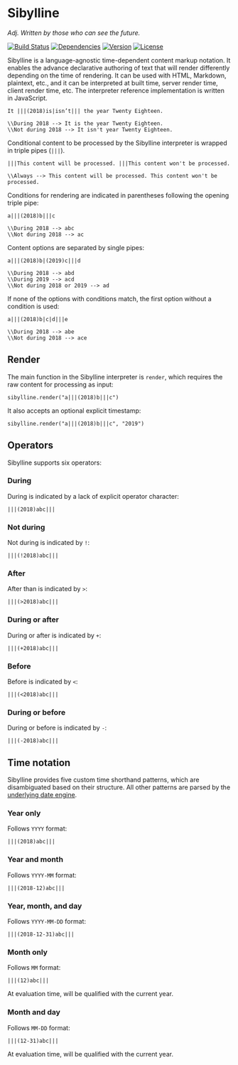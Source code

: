 # Sibylline

_Adj. Written by those who can see the future._

[![Build Status](https://dev.azure.com/agorischek/packages/_apis/build/status/Sibylline/Sibylline%20CI?branchName=master)](https://dev.azure.com/agorischek/packages/_build?definitionScope=%5CSibylline)
[![Dependencies](https://img.shields.io/depfu/agorischek/sibylline.js.svg)](https://depfu.com/repos/agorischek/sibylline.js)
[![Version](https://img.shields.io/npm/v/sibylline.svg)](https://www.npmjs.com/package/sibylline)
[![License](https://img.shields.io/github/license/agorischek/sibylline.js.svg)](https://github.com/agorischek/sibylline.js/blob/master/LICENSE)

Sibylline is a language-agnostic time-dependent content markup notation. It enables the advance declarative authoring of text that will render differently depending on the time of rendering. It can be used with HTML, Markdown, plaintext, etc., and it can be interpreted at built time, server render time, client render time, etc. The interpreter reference implementation is written in JavaScript.

```
It |||(2018)is|isn’t||| the year Twenty Eighteen.

\\During 2018 --> It is the year Twenty Eighteen.
\\Not during 2018 --> It isn't year Twenty Eighteen.
```

Conditional content to be processed by the Sibylline interpreter is wrapped in triple pipes (`|||`).

```
|||This content will be processed. |||This content won't be processed.

\\Always --> This content will be processed. This content won't be processed.
```

Conditions for rendering are indicated in parentheses following the opening triple pipe:

```
a|||(2018)b|||c

\\During 2018 --> abc
\\Not during 2018 --> ac
```

Content options are separated by single pipes:

```
a|||(2018)b|(2019)c|||d

\\During 2018 --> abd
\\During 2019 --> acd
\\Not during 2018 or 2019 --> ad
```

If none of the options with conditions match, the first option without a condition is used:

```
a|||(2018)b|c|d|||e

\\During 2018 --> abe
\\Not during 2018 --> ace
```

## Render

The main function in the Sibylline interpreter is `render`, which requires the raw content for processing as input:

```
sibylline.render("a|||(2018)b|||c")
```

It also accepts an optional explicit timestamp:

```
sibylline.render("a|||(2018)b|||c", "2019")
```

## Operators

Sibylline supports six operators:

### During

During is indicated by a lack of explicit operator character:

```
|||(2018)abc|||
```

### Not during

Not during is indicated by `!`:

```
|||(!2018)abc|||
```

### After

After than is indicated by `>`:

```
|||(>2018)abc|||
```

### During or after

During or after is indicated by `+`:

```
|||(+2018)abc|||
```

### Before

Before is indicated by `<`:

```
|||(<2018)abc|||
```

### During or before

During or before is indicated by `-`:

```
|||(-2018)abc|||
```

## Time notation

Sibylline provides five custom time shorthand patterns, which are disambiguated based on their structure. All other patterns are parsed by the [underlying date engine](http://momentjs.com/docs/#/parsing/string/).

### Year only

Follows `YYYY` format:

```
|||(2018)abc|||
```

### Year and month

Follows `YYYY-MM` format:

```
|||(2018-12)abc|||
```

### Year, month, and day

Follows `YYYY-MM-DD` format:

```
|||(2018-12-31)abc|||
```

### Month only

Follows `MM` format:

```
|||(12)abc|||
```

At evaluation time, will be qualified with the current year.

### Month and day

Follows `MM-DD` format:

```
|||(12-31)abc|||
```

At evaluation time, will be qualified with the current year.
